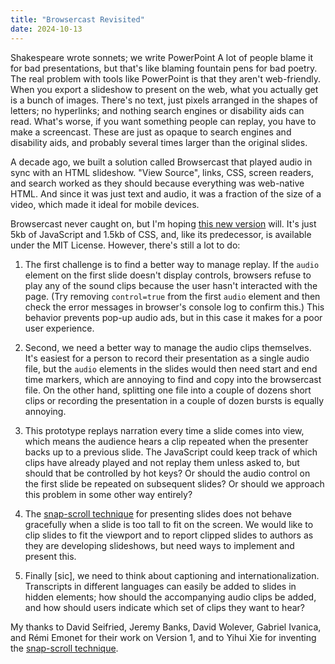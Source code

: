 ```yaml
---
title: "Browsercast Revisited"
date: 2024-10-13
---
```


Shakespeare wrote sonnets;
we write PowerPoint
A lot of people blame it for bad presentations,
but that's like blaming fountain pens for bad poetry.
The real problem with tools like PowerPoint is that they aren't web-friendly.
When you export a slideshow to present on the web,
what you actually get is a bunch of images.
There's no text,
just pixels arranged in the shapes of letters;
no hyperlinks;
and nothing search engines or disability aids can read.
What's worse,
if you want something people can replay,
you have to make a screencast.
These are just as opaque to search engines and disability aids,
and probably several times larger than the original slides.

A decade ago,
we built a solution called Browsercast
that played audio in sync with an HTML slideshow.
"View Source", links, CSS, screen readers, and search worked as they should
because everything was web-native HTML.
And since it was just text and audio,
it was a fraction of the size of a video,
which made it ideal for mobile devices.

Browsercast never caught on,
but I'm hoping [this new version][browsercast-site] will.
It's just 5kb of JavaScript and 1.5kb of CSS,
and,
like its predecessor,
is available under the MIT License.
However,
there's still a lot to do:

1.  The first challenge is to find a better way to manage replay.
    If the `audio` element on the first slide doesn't display controls,
    browsers refuse to play any of the sound clips
    because the user hasn't interacted with the page.
    (Try removing `control=true` from the first `audio` element
    and then check the error messages in browser's console log to confirm this.)
    This behavior prevents pop-up audio ads,
    but in this case it makes for a poor user experience.

2.  Second, we need a better way to manage the audio clips themselves.
    It's easiest for a person to record their presentation as a single audio file,
    but the `audio` elements in the slides would then need start and end time markers,
    which are annoying to find and copy into the browsercast file.
    On the other hand,
    splitting one file into a couple of dozens short clips
    or recording the presentation in a couple of dozen bursts
    is equally annoying.

3.  This prototype replays narration every time a slide comes into view,
    which means the audience hears a clip repeated
    when the presenter backs up to a previous slide.
    The JavaScript could keep track of which clips have already played
    and not replay them unless asked to,
    but should that be controlled by hot keys?
    Or should the audio control on the first slide be repeated on subsequent slides?
    Or should we approach this problem in some other way entirely?

4.  The [snap-scroll technique][snap-scroll] for presenting slides
    does not behave gracefully when a slide is too tall to fit on the screen.
    We would like to clip slides to fit the viewport
    and to report clipped slides to authors as they are developing slideshows,
    but need ways to implement and present this.

5.  Finally [sic],
    we need to think about captioning and internationalization.
    Transcripts in different languages can easily be added to slides in hidden elements;
    how should the accompanying audio clips be added,
    and how should users indicate which set of clips they want to hear?

My thanks to David Seifried,
Jeremy Banks,
David Wolever,
Gabriel Ivanica,
and Rémi Emonet for their work on Version 1,
and to Yihui Xie for inventing the [snap-scroll technique][snap-scroll].

[browsercast-site]: https://gvwilson.github.io/browsercast/
[snap-scroll]: https://yihui.org/en/2023/09/snap-slides/
